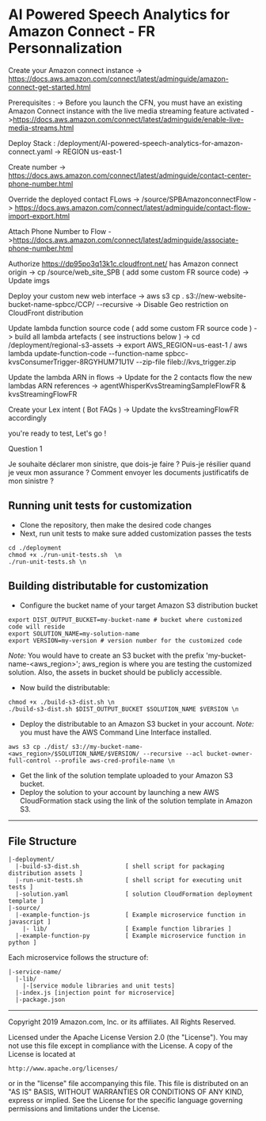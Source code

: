 # AI Powered Speech Analytics for Amazon Connect - FR Personnalization 

Create your Amazon connect instance
-> https://docs.aws.amazon.com/connect/latest/adminguide/amazon-connect-get-started.html

Prerequisites :
-> Before you launch the CFN, you must have an existing Amazon Connect instance with the live media streaming feature activated
->https://docs.aws.amazon.com/connect/latest/adminguide/enable-live-media-streams.html

Deploy Stack :  /deployment/AI-powered-speech-analytics-for-amazon-connect.yaml
-> REGION us-east-1

Create number
-> https://docs.aws.amazon.com/connect/latest/adminguide/contact-center-phone-number.html


Override the deployed contact FLows
-> /source/SPBAmazonconnectFlow
-> https://docs.aws.amazon.com/connect/latest/adminguide/contact-flow-import-export.html

Attach Phone Number to Flow
->https://docs.aws.amazon.com/connect/latest/adminguide/associate-phone-number.html

Authorize https://dp95po3q13k1c.cloudfront.net/ has Amazon connect origin
-> cp /source/web_site_SPB ( add some custom FR source code)
-> Update imgs

Deploy your custom new web interface
-> aws s3 cp . s3://new-website-bucket-name-spbcc/CCP/ --recursive
-> Disable Geo restriction on CloudFront distribution

Update lambda function source code ( add some custom FR source code )
-> build all lambda artefacts ( see instructions below )
-> cd /deployment/regional-s3-assets
-> export AWS_REGION=us-east-1 / aws lambda update-function-code --function-name  spbcc-kvsConsumerTrigger-8RGYHUM71U1V  --zip-file fileb://kvs_trigger.zip

Update the lambda ARN in flows
-> Update for the 2 contacts flow the new lambdas ARN references
-> agentWhisperKvsStreamingSampleFlowFR & kvsStreamingFlowFR

Create your Lex intent ( Bot FAQs )
-> Update the kvsStreamingFlowFR accordingly

you're ready to test, Let's go !


Question 1

Je souhaite déclarer mon sinistre, que dois-je faire ?
Puis-je résilier quand je veux mon assurance ?
Comment envoyer les documents justificatifs de mon sinistre ?


## Running unit tests for customization
* Clone the repository, then make the desired code changes
* Next, run unit tests to make sure added customization passes the tests
```
cd ./deployment
chmod +x ./run-unit-tests.sh  \n
./run-unit-tests.sh \n
```

## Building distributable for customization
* Configure the bucket name of your target Amazon S3 distribution bucket
```
export DIST_OUTPUT_BUCKET=my-bucket-name # bucket where customized code will reside
export SOLUTION_NAME=my-solution-name
export VERSION=my-version # version number for the customized code
```
_Note:_ You would have to create an S3 bucket with the prefix 'my-bucket-name-<aws_region>'; aws_region is where you are testing the customized solution. Also, the assets in bucket should be publicly accessible.

* Now build the distributable:
```
chmod +x ./build-s3-dist.sh \n
./build-s3-dist.sh $DIST_OUTPUT_BUCKET $SOLUTION_NAME $VERSION \n
```

* Deploy the distributable to an Amazon S3 bucket in your account. _Note:_ you must have the AWS Command Line Interface installed.
```
aws s3 cp ./dist/ s3://my-bucket-name-<aws_region>/$SOLUTION_NAME/$VERSION/ --recursive --acl bucket-owner-full-control --profile aws-cred-profile-name \n
```

* Get the link of the solution template uploaded to your Amazon S3 bucket.
* Deploy the solution to your account by launching a new AWS CloudFormation stack using the link of the solution template in Amazon S3.

*** 

## File Structure

```
|-deployment/
  |-build-s3-dist.sh             [ shell script for packaging distribution assets ]
  |-run-unit-tests.sh            [ shell script for executing unit tests ]
  |-solution.yaml                [ solution CloudFormation deployment template ]
|-source/
  |-example-function-js          [ Example microservice function in javascript ]
    |- lib/                      [ Example function libraries ]
  |-example-function-py          [ Example microservice function in python ]

```

Each microservice follows the structure of:

```
|-service-name/
  |-lib/
    |-[service module libraries and unit tests]
  |-index.js [injection point for microservice]
  |-package.json
```

***


Copyright 2019 Amazon.com, Inc. or its affiliates. All Rights Reserved.

Licensed under the Apache License Version 2.0 (the "License"). You may not use this file except in compliance with the License. A copy of the License is located at

    http://www.apache.org/licenses/

or in the "license" file accompanying this file. This file is distributed on an "AS IS" BASIS, WITHOUT WARRANTIES OR CONDITIONS OF ANY KIND, express or implied. See the License for the specific language governing permissions and limitations under the License.

